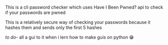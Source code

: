 This is a cli password checker which uses Have I Been Pwned? api to check if your passwords are pwned

This is a relatively secure way of checking your passwords because it hashes them and sends only the first 5 hashes

*to do*-
all a gui to it when i lern how to make guis on python 😁